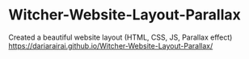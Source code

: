 # Witcher-Website-Layout-Parallax
Created a beautiful website layout (HTML, CSS, JS, Parallax effect)
https://dariarairai.github.io/Witcher-Website-Layout-Parallax/
